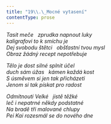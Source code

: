 ```yaml
---
title: "19\\.\_Mocné vytasení"
contentType: prose
---
```


_Tasit meče   zprudka napnout luky  
kaligrafovi to k smíchu je  
Dej svobodu štětci   obšťastní tvou mysl  
Obraz žádný recept nepotřebuje_

  

_Tělo je dost silné splnit účel  
duch sám úžas   kámen každá kost  
S úsměvem si jen tak přicházeti  
Jenom si tak pískat pro radost_

  

_Odmítnouti Velké   jistě těžké  
leč i nepatrné někdy podstatné  
Na bradě tři malované chlupy  
Pei Kai rozesmál se do nového dne_
